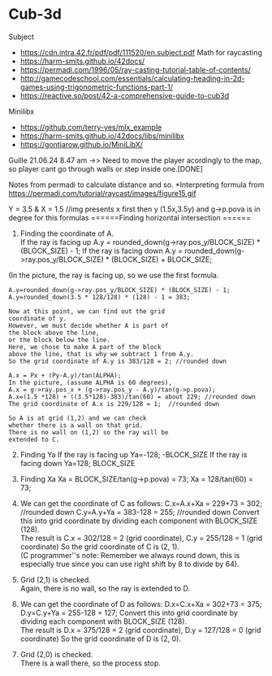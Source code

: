 # Cub-3d

Subject
*	https://cdn.intra.42.fr/pdf/pdf/111520/en.subject.pdf
Math for raycasting
*	https://harm-smits.github.io/42docs/
*	https://permadi.com/1996/05/ray-casting-tutorial-table-of-contents/
*	http://gamecodeschool.com/essentials/calculating-heading-in-2d-games-using-trigonometric-functions-part-1/
*	https://reactive.so/post/42-a-comprehensive-guide-to-cub3d

Minilibx
*	https://github.com/terry-yes/mlx_example
*	https://harm-smits.github.io/42docs/libs/minilibx
*	https://gontjarow.github.io/MiniLibX/

Guille 21.06.24 8.47 am
->> Need to move the player acordingly to the map, so player cant go through walls or step inside one.[DONE]

Notes from permadi to calculate distance and so.
	*Interpreting formula from https://permadi.com/tutorial/raycast/images/figure15.gif

Y = 3.5 & X = 1.5 //img presents x first then y (1.5x,3.5y) and g->p.pova is in degree for this formulas 
======Finding horizontal intersection ======
1. Finding the coordinate of A.  
	If the ray is facing up	
	  A.y = rounded_down(g->ray.pos_y/BLOCK_SIZE) * (BLOCK_SIZE) - 1;
	If the ray is facing down
	  A.y = rounded_down(g->ray.pos_y/BLOCK_SIZE) * (BLOCK_SIZE) + BLOCK_SIZE;

(In the picture, the ray is facing up, so we use
	the first formula.  

	A.y=rounded_down(g->ray.pos_y/BLOCK_SIZE) * (BLOCK_SIZE) - 1;
	A.y=rounded_down(3.5 * 128/128) * (128) - 1 = 383;

	Now at this point, we can find out the grid 
	coordinate of y.
	However, we must decide whether A is part of 
	the block above the line,
	or the block below the line.  
	Here, we chose to make A part of the block
	above the line, that is why we subtract 1 from A.y.
	So the grid coordinate of A.y is 383/128 = 2; //rounded down

	A.x = Px + (Py-A.y)/tan(ALPHA);
	In the picture, (assume ALPHA is 60 degrees),
	A.x = g->ray.pos_x + (g->ray.pos_y - A.y)/tan(g->p.pova);
	A.x=(1.5 *128) + ((3.5*128)-383)/tan(60) = about 229; //rounded down
	The grid coordinate of A.x is 229/128 = 1;	//rounded down

	So A is at grid (1,2) and we can check 
	whether there is a wall on that grid.
	There is no wall on (1,2) so the ray will be 
	extended to C.

2. Finding Ya
	If the ray is facing up	
	  Ya=-128;	-BLOCK_SIZE
	If the ray is facing down
	  Ya=128;	BLOCK_SIZE

3. Finding Xa
	Xa = BLOCK_SIZE/tan(g->p.pova) = 73;
	Xa = 128/tan(60) = 73;

4. We can get the coordinate of C as follows:
	C.x=A.x+Xa = 229+73 = 302;	//rounded down
	C.y=A.y+Ya = 383-128 = 255;	//rounded down
	Convert this into grid coordinate by 
	dividing each component with BLOCK_SIZE (128).  
	The result is 
	C.x = 302/128 = 2 (grid coordinate), 
	C.y = 255/128 = 1 (grid coordinate) 
	So the grid coordinate of C is (2, 1).  
	(C programmer''s note: Remember we always round down, 
	this is especially true since
	you can use right shift by 8 to divide by 64).

5. Grid (2,1) is checked.  
	Again, there is no wall, so the ray is extended 
	to D.  

6. We can get the coordinate of D as follows:
	D.x=C.x+Xa = 302+73 = 375;
	D.y=C.y+Ya = 255-128 = 127;
	Convert this into grid coordinate by 
	dividing each component with BLOCK_SIZE (128).  
	The result is 
	D.x = 375/128 = 2 (grid coordinate), 
	D.y = 127/128 = 0 (grid coordinate) 
	So the grid coordinate of D is (2, 0).  

6. Grid (2,0) is checked.  
	There is a wall there, so the process stop.
